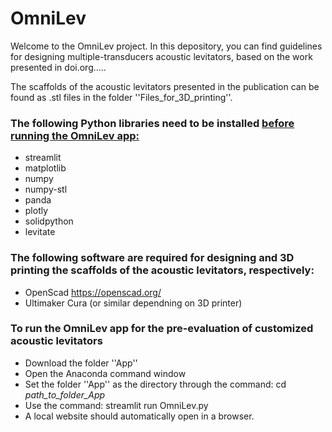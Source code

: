 # OmniLev

Welcome to the OmniLev project. In this depository, you can find guidelines for designing multiple-transducers acoustic levitators, based on the work presented in doi.org.....

The scaffolds of the acoustic levitators presented in the publication can be found as .stl files in the folder ''Files_for_3D_printing''.

### The following Python libraries need to be installed <ins> before <ins> running the OmniLev app:
- streamlit
- matplotlib
- numpy
- numpy-stl
- panda
- plotly
- solidpython
- levitate


### The following software are required for designing and 3D printing the scaffolds of the acoustic levitators, respectively:
- OpenScad https://openscad.org/
- Ultimaker Cura (or similar dependning on 3D printer) 


### To run the OmniLev app for the pre-evaluation of customized acoustic levitators 
- Download the folder ''App''
- Open the Anaconda command window
- Set the folder ''App'' as the directory through the command: cd _path_to_folder_App_
- Use the command: streamlit run OmniLev.py
- A local website should automatically open in a browser.



